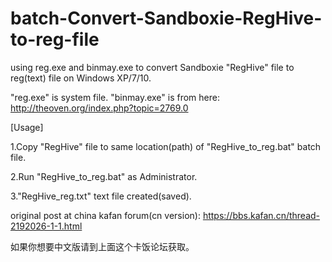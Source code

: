 # batch-Convert-Sandboxie-RegHive-to-reg-file
using reg.exe and binmay.exe to convert Sandboxie "RegHive" file to reg(text) file on Windows XP/7/10.

"reg.exe" is system file.
"binmay.exe" is from here: http://theoven.org/index.php?topic=2769.0



[Usage]

1.Copy "RegHive" file to same location(path) of "RegHive_to_reg.bat" batch file.

2.Run "RegHive_to_reg.bat" as Administrator.

3."RegHive_reg.txt" text file created(saved).



original post at china kafan forum(cn version):
https://bbs.kafan.cn/thread-2192026-1-1.html

如果你想要中文版请到上面这个卡饭论坛获取。

